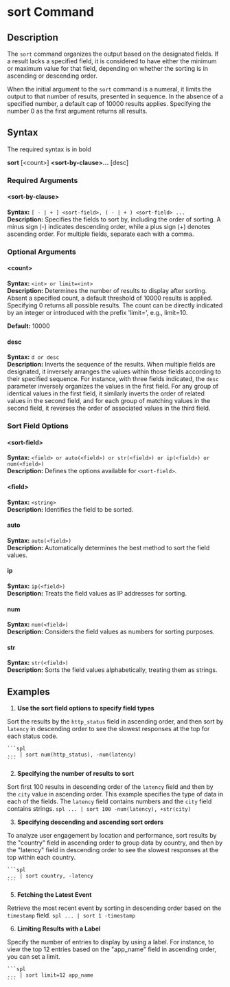 # sort Command

## Description

The `sort` command organizes the output based on the designated fields. If a result lacks a specified field, it is considered to have either the minimum or maximum value for that field, depending on whether the sorting is in ascending or descending order.

When the initial argument to the `sort` command is a numeral, it limits the output to that number of results, presented in sequence. In the absence of a specified number, a default cap of 10000 results applies. Specifying the number 0 as the first argument returns all results.

## Syntax
The required syntax is in bold

**sort**
[\<count\>]
**\<sort-by-clause\>...**
[desc]

### Required Arguments

#### \<sort-by-clause\>
**Syntax:** `[ - | + ] <sort-field>, ( - | + ) <sort-field> ...`\
**Description:** Specifies the fields to sort by, including the order of sorting. A minus sign (-) indicates descending order, while a plus sign (+) denotes ascending order. For multiple fields, separate each with a comma.

### Optional Arguments

#### \<count\>
**Syntax:** `<int> or limit=<int>`\
**Description:** Determines the number of results to display after sorting. Absent a specified count, a default threshold of 10000 results is applied. Specifying 0 returns all possible results. The count can be directly indicated by an integer or introduced with the prefix 'limit=', e.g., limit=10.

**Default:** 10000

#### desc
**Syntax:** `d or desc`\
**Description:** Inverts the sequence of the results. When multiple fields are designated, it inversely arranges the values within those fields according to their specified sequence. For instance, with three fields indicated, the `desc` parameter inversely organizes the values in the first field. For any group of identical values in the first field, it similarly inverts the order of related values in the second field, and for each group of matching values in the second field, it reverses the order of associated values in the third field.

### Sort Field Options

#### \<sort-field\>
**Syntax:** `<field> or auto(<field>) or str(<field>) or ip(<field>) or num(<field>)`\
**Description:** Defines the options available for `<sort-field>`.

#### \<field\>
**Syntax:** `<string>`\
**Description:** Identifies the field to be sorted.

#### auto
**Syntax:** `auto(<field>)`\
**Description:** Automatically determines the best method to sort the field values.

#### ip
**Syntax:** `ip(<field>)`\
**Description:** Treats the field values as IP addresses for sorting.

#### num
**Syntax:** `num(<field>)`\
**Description:** Considers the field values as numbers for sorting purposes.

#### str
**Syntax:** `str(<field>)`\
**Description:** Sorts the field values alphabetically, treating them as strings.

## Examples

1. **Use the sort field options to specify field types**

Sort the results by the `http_status` field in ascending order, and then sort by `latency` in descending order to see the slowest responses at the top for each status code.

    ```spl
    ... | sort num(http_status), -num(latency)
    ```

2. **Specifying the number of results to sort**

Sort first 100 results in descending order of the `latency` field and then by the `city` value in ascending order. This example specifies the type of data in each of the fields. The `latency` field contains numbers and the `city` field contains strings.
	```spl
	... | sort 100 -num(latency), +str(city)
	```

3. **Specifying descending and ascending sort orders**

To analyze user engagement by location and performance, sort results by the "country" field in ascending order to group data by country, and then by the "latency" field in descending order to see the slowest responses at the top within each country.

	```spl
	... | sort country, -latency
	```

5. **Fetching the Latest Event**

Retrieve the most recent event by sorting in descending order based on the `timestamp` field.
	```spl
	... | sort 1 -timestamp
	```

6. **Limiting Results with a Label**

Specify the number of entries to display by using a label. For instance, to view the top 12 entries based on the "app_name" field in ascending order, you can set a limit.

	```spl
	... | sort limit=12 app_name
	```

